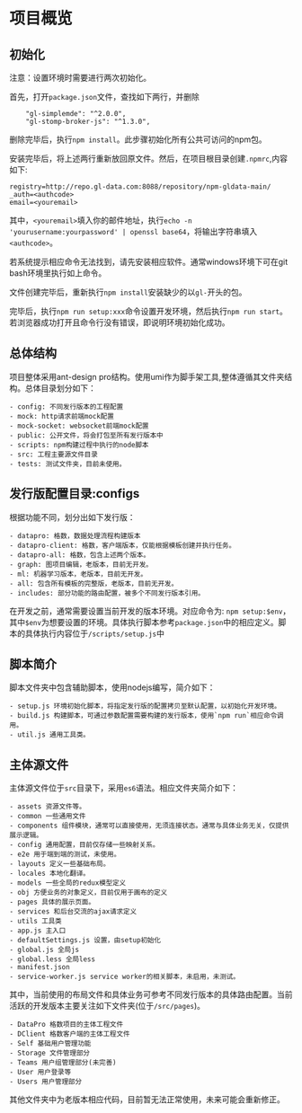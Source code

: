 # 项目概览

## 初始化
注意：设置环境时需要进行两次初始化。

首先，打开`package.json`文件，查找如下两行，并删除
```
    "gl-simplemde": "^2.0.0",
    "gl-stomp-broker-js": "^1.3.0",
```

删除完毕后，执行`npm install`。此步骤初始化所有公共可访问的npm包。

安装完毕后，将上述两行重新放回原文件。然后，在项目根目录创建`.npmrc`,内容如下:

```
registry=http://repo.gl-data.com:8088/repository/npm-gldata-main/
_auth=<authcode>
email=<youremail>
```

其中，`<youremail>`填入你的邮件地址，执行`echo -n 'yourusername:yourpassword' | openssl base64`，将输出字符串填入`<authcode>`。

若系统提示相应命令无法找到，请先安装相应软件。通常windows环境下可在git bash环境里执行如上命令。

文件创建完毕后，重新执行`npm install`安装缺少的以`gl-`开头的包。

完毕后，执行`npm run setup:xxx`命令设置开发环境，然后执行`npm run start`。若浏览器成功打开且命令行没有错误，即说明环境初始化成功。

## 总体结构

项目整体采用ant-design pro结构。使用umi作为脚手架工具,整体遵循其文件夹结构。总体目录划分如下：

```
- config: 不同发行版本的工程配置
- mock: http请求前端mock配置
- mock-socket: websocket前端mock配置
- public: 公开文件，将会打包至所有发行版本中
- scripts: npm构建过程中执行的node脚本
- src: 工程主要源文件目录
- tests: 测试文件夹，目前未使用。
```

 ## 发行版配置目录:configs

 根据功能不同，划分出如下发行版：
 ```
 - datapro: 格数，数据处理流程构建版本
 - datapro-client: 格数，客户端版本，仅能根据模板创建并执行任务。
 - datapro-all: 格数，包含上述两个版本。
 - graph: 图项目编辑，老版本，目前无开发。
 - ml: 机器学习版本，老版本，目前无开发。
 - all: 包含所有模板的完整版，老版本，目前无开发。
 - includes: 部分功能的路由配置，被多个不同发行版本引用。
 ```

在开发之前，通常需要设置当前开发的版本环境。对应命令为: `npm setup:$env`，其中`$env`为想要设置的环境。具体执行脚本参考`package.json`中的相应定义。脚本的具体执行内容位于`/scripts/setup.js`中

## 脚本简介

脚本文件夹中包含辅助脚本，使用nodejs编写，简介如下：
```
- setup.js 环境初始化脚本，将指定发行版的配置拷贝至默认配置，以初始化开发环境。
- build.js 构建脚本，可通过参数配置需要构建的发行版本，使用`npm run`相应命令调用。
- util.js 通用工具类。
```

## 主体源文件

主体源文件位于`src`目录下，采用`es6`语法。相应文件夹简介如下：

```
- assets 资源文件等。
- common 一些通用文件
- components 组件模块，通常可以直接使用，无须连接状态。通常与具体业务无关，仅提供展示逻辑。
- config 通用配置，目前仅存储一些映射关系。
- e2e 用于端到端的测试，未使用。
- layouts 定义一些基础布局。
- locales 本地化翻译。
- models 一些全局的redux模型定义
- obj 方便业务的对象定义，目前仅用于画布的定义
- pages 具体的展示页面。
- services 和后台交流的ajax请求定义
- utils 工具类
- app.js 主入口
- defaultSettings.js 设置，由setup初始化
- global.js 全局js
- global.less 全局less
- manifest.json
- service-worker.js service worker的相关脚本，未启用，未测试。
```

其中，当前使用的布局文件和具体业务可参考不同发行版本的具体路由配置。当前活跃的开发版本主要关注如下文件夹(位于`/src/pages`)。

```
- DataPro 格数项目的主体工程文件
- DClient 格数客户端的主体工程文件
- Self 基础用户管理功能
- Storage 文件管理部分
- Teams 用户组管理部分(未完善)
- User 用户登录等
- Users 用户管理部分
```

其他文件夹中为老版本相应代码，目前暂无法正常使用，未来可能会重新修正。

